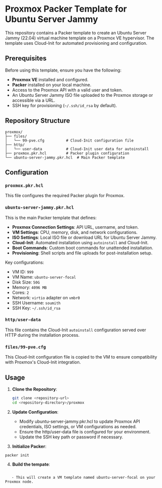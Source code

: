 # Proxmox Packer Template for Ubuntu Server Jammy

This repository contains a Packer template to create an Ubuntu Server Jammy (22.04) virtual machine template on a Proxmox VE hypervisor. The template uses Cloud-Init for automated provisioning and configuration.

## Prerequisites

Before using this template, ensure you have the following:

- **Proxmox VE** installed and configured.
- **Packer** installed on your local machine.
- Access to the Proxmox API with a valid user and token.
- An Ubuntu Server Jammy ISO file uploaded to the Proxmox storage or accessible via a URL.
- SSH key for provisioning (`~/.ssh/id_rsa` by default).

## Repository Structure

```
proxmox/
├── files/
│   └── 99-pve.cfg          # Cloud-Init configuration file
├── http/
│   └── user-data           # Cloud-Init user data for autoinstall
├── proxmox.pkr.hcl         # Packer plugin configuration
└── ubuntu-server-jammy.pkr.hcl  # Main Packer template
```


## Configuration

### `proxmox.pkr.hcl`

This file configures the required Packer plugin for Proxmox.

### `ubuntu-server-jammy.pkr.hcl`

This is the main Packer template that defines:

- **Proxmox Connection Settings**: API URL, username, and token.
- **VM Settings**: CPU, memory, disk, and network configurations.
- **ISO Settings**: Local ISO file or download URL for Ubuntu Server Jammy.
- **Cloud-Init**: Automated installation using `autoinstall` and Cloud-Init.
- **Boot Commands**: Custom boot commands for unattended installation.
- **Provisioning**: Shell scripts and file uploads for post-installation setup.

Key configurations:

- VM ID: `999`
- VM Name: `ubuntu-server-focal`
- Disk Size: `50G`
- Memory: `4096 MB`
- Cores: `2`
- Network: `virtio` adapter on `vmbr0`
- SSH Username: `soumith`
- SSH Key: `~/.ssh/id_rsa`

### `http/user-data`

This file contains the Cloud-Init `autoinstall` configuration served over HTTP during the installation process.

### `files/99-pve.cfg`

This Cloud-Init configuration file is copied to the VM to ensure compatibility with Proxmox's Cloud-Init integration.

## Usage

1. **Clone the Repository**:

   ```bash
   git clone <repository-url>
   cd <repository-directory>/proxmox

2. **Update Configuration**:

    - Modify ubuntu-server-jammy.pkr.hcl to update Proxmox API credentials, ISO settings, or VM configurations as needed.
    - Ensure the http/user-data file is configured for your environment.
    - Update the SSH key path or password if necessary.

3. **Initialize Packer**:

```packer init```

4. **Build the tempate**:

```packer build ubuntu-server-jammy.pkr.hcl

   - This will create a VM template named ubuntu-server-focal on your Proxmox node.


